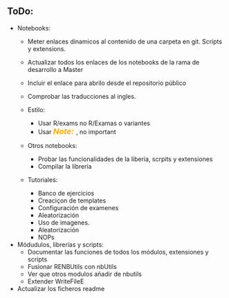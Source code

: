 ## ToDo:
* Notebooks:
  * Meter enlaces dinamicos al contenido de una carpeta en git. Scripts y extensions.
  * Actualizar todos los enlaces de los notebooks de la rama de desarrollo a Master
  * Incluir el enlace para abrilo desde el repositorio público
  * Comprobar las traducciones al ingles.
  * Estilo:
    * Usar R/exams no R/Examas o variantes
    * Usar <font color=#ffaa00 size=4>***Note:*** </font>,  no important
  * Otros notebooks:
    * Probar las funcionalidades de la liberia, scrpits y extensiones
    * Compilar la librería
  
  * Tutoriales:
    * Banco de ejercicios
    * Creaciçon de templates
    * Configuración de examenes
    * Aleatorización
    * Uso de imagenes.
    * Aleatorización
    * NOPs
* Módudulos, librerías y scripts:
  * Documentar las funciones de todos los módulos, extensiones y scripts
  * Fusionar RENBUtils con nbUtils
  * Ver que otros modulos añadir de nbutils
  * Extender WriteFileE
* Actualizar los ficheros readme
